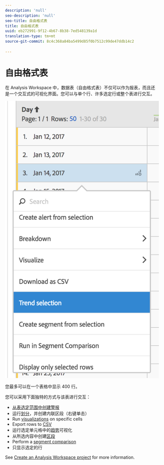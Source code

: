 ```yaml
---
description: 'null'
seo-description: 'null'
seo-title: 自由格式表
title: 自由格式表
uuid: eb272991-9f12-4b67-8b38-7ed548139a1d
translation-type: tm+mt
source-git-commit: 8c4c368a84ba5499d85f0b7512c99de47ddb14c2

---
```



# 自由格式表

在 Analysis Workspace 中，数据表（自由格式表）不仅可以作为报表，而且还是一个交互式的可视化界面。您可以与单个行、许多选定行或整个表进行交互。

![](assets/data-table.png)

您最多可以在一个表格中显示 400 行。

您可以采用下面独特的方式与该表进行交互：

* [从表选定范围中创建警报](/help/components/c-alerts/alert-builder.md)
* 运行[划分](/help/analyze/analysis-workspace/components/dimensions/t-breakdown-fa.md)，并创建内联区段（右键单击）
* Run [visualizations](/help/analyze/analysis-workspace/visualizations/freeform-analysis-visualizations.md) on specific cells
* Export rows to [CSV](/help/analyze/analysis-workspace/curate-share/download-send.md)
* 运行选定单元格中的[趋势](/help/analyze/analysis-workspace/analysis-workspace-features.md#section_34930C967C104C2B9092BA8DCF2BF81A)可视化
* 从所选内容中创建[区段](/help/analyze/analysis-workspace/components/t-freeform-project-segment.md)
* Perform a [segment comparison](/help/analyze/analysis-workspace/c-panels/c-segment-comparison/segment-comparison.md)
* 只显示选定的行

See [Create an Analysis Workspace project](/help/analyze/analysis-workspace/build-workspace-project/t-freeform-project.md) for more information.
